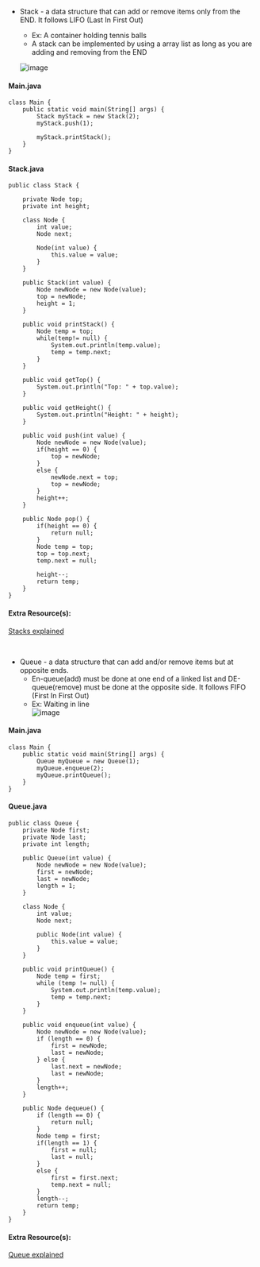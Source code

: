 * Stack - a data structure that can add or remove items only from the END. It follows LIFO (Last In First Out)
   - Ex: A  container holding tennis balls
   - A stack can be implemented by using a array list as long as you are adding and removing from the END
 
  ![image](https://github.com/user-attachments/assets/872836fa-d2b7-47ee-a70f-59a726ed0921)


#### Main.java
```
class Main {
    public static void main(String[] args) {
        Stack myStack = new Stack(2);
        myStack.push(1);

        myStack.printStack();
    }
}
```

#### Stack.java
```
public class Stack {

    private Node top;
    private int height;

    class Node {
        int value;
        Node next;

        Node(int value) {
            this.value = value;
        }
    }

    public Stack(int value) {
        Node newNode = new Node(value);
        top = newNode;
        height = 1;
    }

    public void printStack() {
        Node temp = top;
        while(temp!= null) {
            System.out.println(temp.value);
            temp = temp.next;
        }
    }

    public void getTop() {
        System.out.println("Top: " + top.value);
    }

    public void getHeight() {
        System.out.println("Height: " + height);
    }

    public void push(int value) {
        Node newNode = new Node(value);
        if(height == 0) {
            top = newNode;
        }
        else {
            newNode.next = top;
            top = newNode;
        }
        height++;
    }

    public Node pop() {
        if(height == 0) {
            return null;
        }
        Node temp = top;
        top = top.next;
        temp.next = null;

        height--;
        return temp;
    }
}
```

#### Extra Resource(s):
[Stacks explained](https://www.geeksforgeeks.org/stack-data-structure/)

&nbsp;
&nbsp;

* Queue -  a data structure that can add and/or remove items but at opposite ends. 
   - En-queue(add) must be done at one end of a linked list and DE-queue(remove) must be done at the opposite side. It follows FIFO (First In First Out)
   - Ex: Waiting in line  
  ![image](https://github.com/user-attachments/assets/3f5439d7-b0dd-4490-858a-053a0b4b38e8)


#### Main.java
```
class Main {
    public static void main(String[] args) {
        Queue myQueue = new Queue(1);
        myQueue.enqueue(2);
        myQueue.printQueue();
    }
}
```

#### Queue.java
```
public class Queue {
    private Node first;
    private Node last;
    private int length;

    public Queue(int value) {
        Node newNode = new Node(value);
        first = newNode;
        last = newNode;
        length = 1;
    }

    class Node {
        int value;
        Node next;

        public Node(int value) {
            this.value = value;
        }
    }

    public void printQueue() {
        Node temp = first;
        while (temp != null) {
            System.out.println(temp.value);
            temp = temp.next;
        }
    }

    public void enqueue(int value) {
        Node newNode = new Node(value);
        if (length == 0) {
            first = newNode;
            last = newNode;
        } else {
            last.next = newNode;
            last = newNode;
        }
        length++;
    }

    public Node dequeue() {
        if (length == 0) {
            return null;
        }
        Node temp = first;
        if(length == 1) {
            first = null;
            last = null;
        }
        else {
            first = first.next;
            temp.next = null;
        }
        length--;
        return temp;
    }
}
```
#### Extra Resource(s):
[Queue explained](https://www.geeksforgeeks.org/queue-data-structure/)
